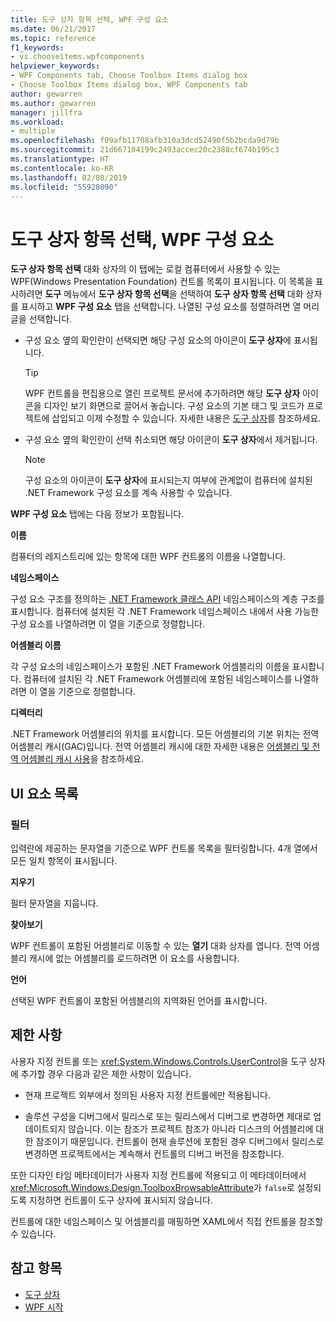 ```yaml
---
title: 도구 상자 항목 선택, WPF 구성 요소
ms.date: 06/21/2017
ms.topic: reference
f1_keywords:
- vs.chooseitems.wpfcomponents
helpviewer_keywords:
- WPF Components tab, Choose Toolbox Items dialog box
- Choose Toolbox Items dialog box, WPF Components tab
author: gewarren
ms.author: gewarren
manager: jillfra
ms.workload:
- multiple
ms.openlocfilehash: f09afb11708afb310a3dcd52490f5b2bcda9d79b
ms.sourcegitcommit: 21d667104199c2493accec20c2388cf674b195c3
ms.translationtype: HT
ms.contentlocale: ko-KR
ms.lasthandoff: 02/08/2019
ms.locfileid: "55928090"
---
```

# <a name="choose-toolbox-items-wpf-components"></a>도구 상자 항목 선택, WPF 구성 요소

**도구 상자 항목 선택** 대화 상자의 이 탭에는 로컬 컴퓨터에서 사용할 수 있는 WPF(Windows Presentation Foundation) 컨트롤 목록이 표시됩니다. 이 목록을 표시하려면 **도구** 메뉴에서 **도구 상자 항목 선택**을 선택하여 **도구 상자 항목 선택** 대화 상자를 표시하고 **WPF 구성 요소** 탭을 선택합니다. 나열된 구성 요소를 정렬하려면 열 머리글을 선택합니다.

- 구성 요소 옆의 확인란이 선택되면 해당 구성 요소의 아이콘이 **도구 상자**에 표시됩니다.

    > [!TIP]
    > WPF 컨트롤을 편집용으로 열린 프로젝트 문서에 추가하려면 해당 **도구 상자** 아이콘을 디자인 보기 화면으로 끌어서 놓습니다. 구성 요소의 기본 태그 및 코드가 프로젝트에 삽입되고 이제 수정할 수 있습니다. 자세한 내용은 [도구 상자](../../ide/reference/toolbox.md)를 참조하세요.

- 구성 요소 옆의 확인란이 선택 취소되면 해당 아이콘이 **도구 상자**에서 제거됩니다.

    > [!NOTE]
    > 구성 요소의 아이콘이 **도구 상자**에 표시되는지 여부에 관계없이 컴퓨터에 설치된 .NET Framework 구성 요소를 계속 사용할 수 있습니다.

**WPF 구성 요소** 탭에는 다음 정보가 포함됩니다.

**이름**

컴퓨터의 레지스트리에 있는 항목에 대한 WPF 컨트롤의 이름을 나열합니다.

**네임스페이스**

구성 요소 구조를 정의하는 [.NET Framework 클래스 API](/dotnet/api/?view=netframework-4.7) 네임스페이스의 계층 구조를 표시합니다. 컴퓨터에 설치된 각 .NET Framework 네임스페이스 내에서 사용 가능한 구성 요소를 나열하려면 이 열을 기준으로 정렬합니다.

**어셈블리 이름**

각 구성 요소의 네임스페이스가 포함된 .NET Framework 어셈블리의 이름을 표시합니다. 컴퓨터에 설치된 각 .NET Framework 어셈블리에 포함된 네임스페이스를 나열하려면 이 열을 기준으로 정렬합니다.

**디렉터리**

.NET Framework 어셈블리의 위치를 표시합니다. 모든 어셈블리의 기본 위치는 전역 어셈블리 캐시(GAC)입니다. 전역 어셈블리 캐시에 대한 자세한 내용은 [어셈블리 및 전역 어셈블리 캐시 사용](/dotnet/framework/app-domains/working-with-assemblies-and-the-gac)을 참조하세요.

## <a name="uielement-list"></a>UI 요소 목록

### <a name="filter"></a>필터

입력란에 제공하는 문자열을 기준으로 WPF 컨트롤 목록을 필터링합니다. 4개 열에서 모든 일치 항목이 표시됩니다.

**지우기**

필터 문자열을 지웁니다.

**찾아보기**

WPF 컨트롤이 포함된 어셈블리로 이동할 수 있는 **열기** 대화 상자를 엽니다. 전역 어셈블리 캐시에 없는 어셈블리를 로드하려면 이 요소를 사용합니다.

**언어**

선택된 WPF 컨트롤이 포함된 어셈블리의 지역화된 언어를 표시합니다.

## <a name="limitations"></a>제한 사항

사용자 지정 컨트롤 또는 <xref:System.Windows.Controls.UserControl>을 도구 상자에 추가할 경우 다음과 같은 제한 사항이 있습니다.

- 현재 프로젝트 외부에서 정의된 사용자 지정 컨트롤에만 적용됩니다.

- 솔루션 구성을 디버그에서 릴리스로 또는 릴리스에서 디버그로 변경하면 제대로 업데이트되지 않습니다. 이는 참조가 프로젝트 참조가 아니라 디스크의 어셈블리에 대한 참조이기 때문입니다. 컨트롤이 현재 솔루션에 포함된 경우 디버그에서 릴리스로 변경하면 프로젝트에서는 계속해서 컨트롤의 디버그 버전을 참조합니다.

또한 디자인 타임 메타데이터가 사용자 지정 컨트롤에 적용되고 이 메타데이터에서 <xref:Microsoft.Windows.Design.ToolboxBrowsableAttribute>가 `false`로 설정되도록 지정하면 컨트롤이 도구 상자에 표시되지 않습니다.

컨트롤에 대한 네임스페이스 및 어셈블리를 매핑하면 XAML에서 직접 컨트롤을 참조할 수 있습니다.

## <a name="see-also"></a>참고 항목

- [도구 상자](../../ide/reference/toolbox.md)
- [WPF 시작](../../designers/getting-started-with-wpf.md)
